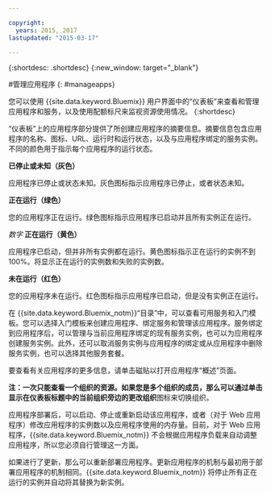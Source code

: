 ```yaml
---

copyright:
  years: 2015, 2017
lastupdated: "2015-03-17"

---
```



{:shortdesc: .shortdesc}
{:new_window: target="_blank"}

#管理应用程序
{: #manageapps}

您可以使用 {{site.data.keyword.Bluemix}} 用户界面中的“仪表板”来查看和管理应用程序和服务，以及使用配额标尺来监视资源使用情况。
{:shortdesc}

“仪表板”上的应用程序部分提供了所创建应用程序的摘要信息。摘要信息包含应用程序的名称、图标、URL、运行时和运行状态，以及与应用程序绑定的服务实例。不同的颜色用于指示每个应用程序的运行状态。

**已停止或未知（灰色）**

  应用程序已停止或状态未知。灰色图标指示应用程序已停止，或者状态未知。

**正在运行（绿色）**

  您的应用程序正在运行。绿色图标指示应用程序已启动并且所有实例正在运行。

*数字* **正在运行（黄色）**

  应用程序已启动，但并非所有实例都在运行。黄色图标指示正在运行的实例不到 100%。将显示正在运行的实例数和失败的实例数。

**未在运行（红色）**

  您的应用程序未在运行。红色图标指示应用程序已启动，但是没有实例正在运行。

在 {{site.data.keyword.Bluemix_notm}}“目录”中，可以查看可用服务和入门模板。您可以选择入门模板来创建应用程序、绑定服务和管理该应用程序。服务绑定到应用程序后，可以管理与当前应用程序绑定的现有服务实例，也可以为应用程序创建服务实例。此外，还可以取消服务实例与应用程序的绑定或从应用程序中删除服务实例，也可以选择其他服务套餐。

要查看有关应用程序的更多信息，请单击磁贴以打开应用程序“概述”页面。

**注：**一次只能查看一个组织的资源。如果您是多个组织的成员，那么可以通过单击显示在仪表板标题中的当前组织旁边的**更改组织**图标来切换组织。

应用程序部署后，可以启动、停止或重新启动该应用程序，或者（对于 Web 应用程序）修改应用程序的实例数以及应用程序使用的内存量。目前，对于 Web 应用程序，{{site.data.keyword.Bluemix_notm}} 不会根据应用程序负载来自动调整应用程序，所以您必须自行管理这一方面。

如果进行了更新，那么可以重新部署应用程序。更新应用程序的机制与最初用于部署应用程序的机制相同。{{site.data.keyword.Bluemix_notm}} 将停止所有正在运行的实例并自动将其替换为新实例。
